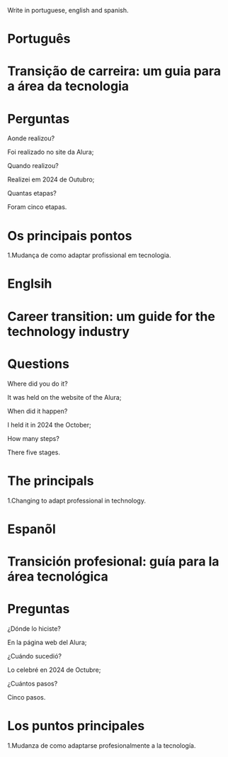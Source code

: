 Write in portuguese, english and spanish.

# Português

# Transição de carreira: um guia para a área da tecnologia
 
# Perguntas

Aonde realizou?

Foi realizado no site da Alura;

Quando realizou?

Realizei em 2024 de Outubro;

Quantas etapas?

Foram cinco etapas.

# Os principais pontos

1.Mudança de como adaptar profissional em tecnologia.

# Englsih

# Career transition: um guide for the technology industry

# Questions

Where did you do it?

It was held on the website of the Alura;

When did it happen?

I held it in 2024 the October;

How many steps?

There five stages.

# The principals


1.Changing to adapt professional in technology.


# Espanõl

# Transición profesional: guía para la área tecnológica

# Preguntas

¿Dónde lo hiciste?

En la página web del Alura;

¿Cuándo sucedió?

Lo celebré en 2024 de Octubre;

¿Cuántos pasos?

Cinco pasos.

# Los puntos principales

1.Mudanza de como adaptarse profesionalmente a la tecnología.


